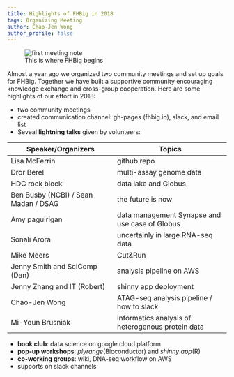 ```yaml
---
title: Highlights of FHBig in 2018
tags: Organizing Meeting
author: Chao-Jen Wong
author_profile: false
---
```

<figure>
  <img src="../assets/images/first-meeting_notes.jpg" alt="first meeting note">
  <figcaption>This is where FHBig begins</figcaption>
</figure>

Almost a year ago we organized two community meetings and set up goals for FHBig. Together we have built a supportive community encouraging knowledge exchange and cross-group cooperation. Here are some highlights of our effort in 2018:

- two community meetings
- created communication channel: gh-pages (fhbig.io), slack, and email list
- Seveal __lightning talks__ given by volunteers:

| Speaker/Organizers | Topics |
| --- | --- |
| Lisa McFerrin | github repo |
| Dror Berel |  multi-assay genome data |
| HDC rock block | data lake and Globus|
| Ben Busby (NCBI) / Sean Madan / DSAG | the future is now |
| Amy paguirigan | data management Synapse and use case of Globus |
| Sonali Arora | uncertainly in large RNA-seq data |
| Mike Meers | Cut&Run |
| Jenny Smith and SciComp (Dan) | analysis pipeline on AWS |
| Jenny Zhang and IT (Robert) | shinny app deployment |
| Chao-Jen Wong | ATAG-seq analysis pipeline / how to slack  | 
| Mi-Youn Brusniak | informatics analysis of heterogenous protein data |

- __book club__: data science on google cloud platform
- __pop-up workshops__: _plyrange_(Bioconductor) and _shinny app_(R)
- __co-working groups__: wiki, DNA-seq workflow on AWS
- supports on slack channels